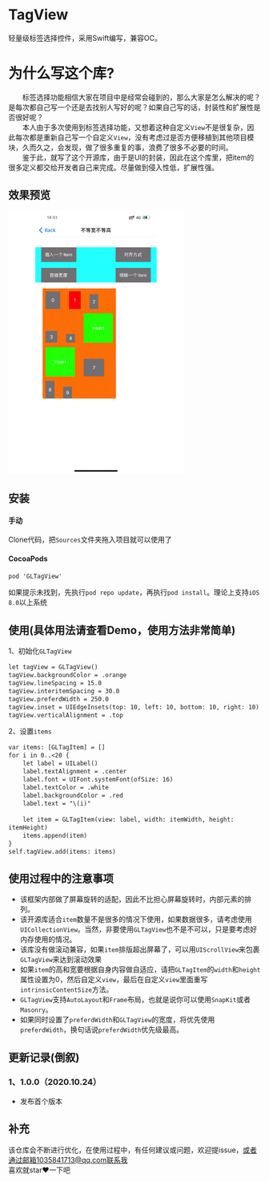 # TagView
轻量级标签选择控件，采用Swift编写，兼容OC。

# 为什么写这个库?
&emsp;&emsp;标签选择功能相信大家在项目中是经常会碰到的，那么大家是怎么解决的呢？是每次都自己写一个还是去找别人写好的呢？如果自己写的话，封装性和扩展性是否很好呢？<br/>
&emsp;&emsp;本人由于多次使用到标签选择功能，又想着这种自定义`View`不是很复杂，因此每次都是重新自己写一个自定义`View`，没有考虑过是否方便移植到其他项目模块，久而久之，会发现，做了很多重复的事，浪费了很多不必要的时间。<br/>
&emsp;&emsp;鉴于此，就写了这个开源库，由于是UI的封装，因此在这个库里，把item的很多定义都交给开发者自己来完成。尽量做到侵入性低，扩展性强。<br/>

## 效果预览
<img src="GIF/example.gif" width="350">

## 安装
#### 手动
Clone代码，把`Sources`文件夹拖入项目就可以使用了

#### CocoaPods

```
pod 'GLTagView'
```
如果提示未找到，先执行`pod repo update`，再执行`pod install`。理论上支持`iOS 8.0`以上系统

## 使用(具体用法请查看Demo，使用方法非常简单)
1、初始化`GLTagView`
```
let tagView = GLTagView()
tagView.backgroundColor = .orange
tagView.lineSpacing = 15.0
tagView.interitemSpacing = 30.0
tagView.preferdWidth = 250.0
tagView.inset = UIEdgeInsets(top: 10, left: 10, bottom: 10, right: 10)
tagView.verticalAlignment = .top
```
2、设置`items`
```
var items: [GLTagItem] = []
for i in 0..<20 {
    let label = UILabel()
    label.textAlignment = .center
    label.font = UIFont.systemFont(ofSize: 16)
    label.textColor = .white
    label.backgroundColor = .red
    label.text = "\(i)"
    
    let item = GLTagItem(view: label, width: itemWidth, height: itemHeight)
    items.append(item)
}
self.tagView.add(items: items)

```
## 使用过程中的注意事项
- 该框架内部做了屏幕旋转的适配，因此不比担心屏幕旋转时，内部元素的排列。
- 该开源库适合`item`数量不是很多的情况下使用，如果数据很多，请考虑使用`UICollectionView`。当然，非要使用`GLTagView`也不是不可以，只是要考虑好内存使用的情况。
- 该库没有做滚动兼容，如果`item`排版超出屏幕了，可以用`UIScrollView`来包裹`GLTagView`来达到滚动效果
- 如果`item`的高和宽要根据自身内容做自适应，请把`GLTagItem`的`width`和`height`属性设置为0，然后自定义`view`，最后在自定义`view`里面重写`intrinsicContentSize`方法。
- `GLTagView`支持`AutoLayout`和`Frame`布局，也就是说你可以使用`SnapKit`或者`Masonry`。
- 如果同时设置了`preferdWidth`和`GLTagView`的宽度，将优先使用`preferdWidth`，换句话说`preferdWidth`优先级最高。

## 更新记录(倒叙)
### 1、1.0.0（2020.10.24）
- 发布首个版本

## 补充
该仓库会不断进行优化，在使用过程中，有任何建议或问题，欢迎提issue，或者通过邮箱1035841713@qq.com联系我<br>
喜欢就star❤️一下吧